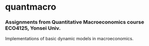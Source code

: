 # quantmacro

### Assignments from Quantitative Macroeconomics course ECO4125, Yonsei Univ.
  
Implementations of basic dynamic models in macroeconomics.
